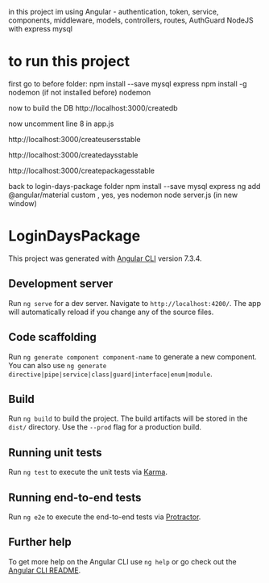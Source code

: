in this project im using 
Angular - authentication, token, service, components, middleware, models, controllers, routes, AuthGuard
NodeJS with express
mysql

# to run this project
first go to before folder:
npm install --save mysql express
npm install -g nodemon (if not installed before)
nodemon

now to build the DB
http://localhost:3000/createdb

now uncomment line 8 in app.js

http://localhost:3000/createusersstable

http://localhost:3000/createdaysstable

http://localhost:3000/createpackagesstable


back to login-days-package folder
npm install --save mysql express
ng add @angular/material
custom , yes, yes
nodemon
node server.js  (in new window)



# LoginDaysPackage

This project was generated with [Angular CLI](https://github.com/angular/angular-cli) version 7.3.4.

## Development server

Run `ng serve` for a dev server. Navigate to `http://localhost:4200/`. The app will automatically reload if you change any of the source files.

## Code scaffolding

Run `ng generate component component-name` to generate a new component. You can also use `ng generate directive|pipe|service|class|guard|interface|enum|module`.

## Build

Run `ng build` to build the project. The build artifacts will be stored in the `dist/` directory. Use the `--prod` flag for a production build.

## Running unit tests

Run `ng test` to execute the unit tests via [Karma](https://karma-runner.github.io).

## Running end-to-end tests

Run `ng e2e` to execute the end-to-end tests via [Protractor](http://www.protractortest.org/).

## Further help

To get more help on the Angular CLI use `ng help` or go check out the [Angular CLI README](https://github.com/angular/angular-cli/blob/master/README.md).
